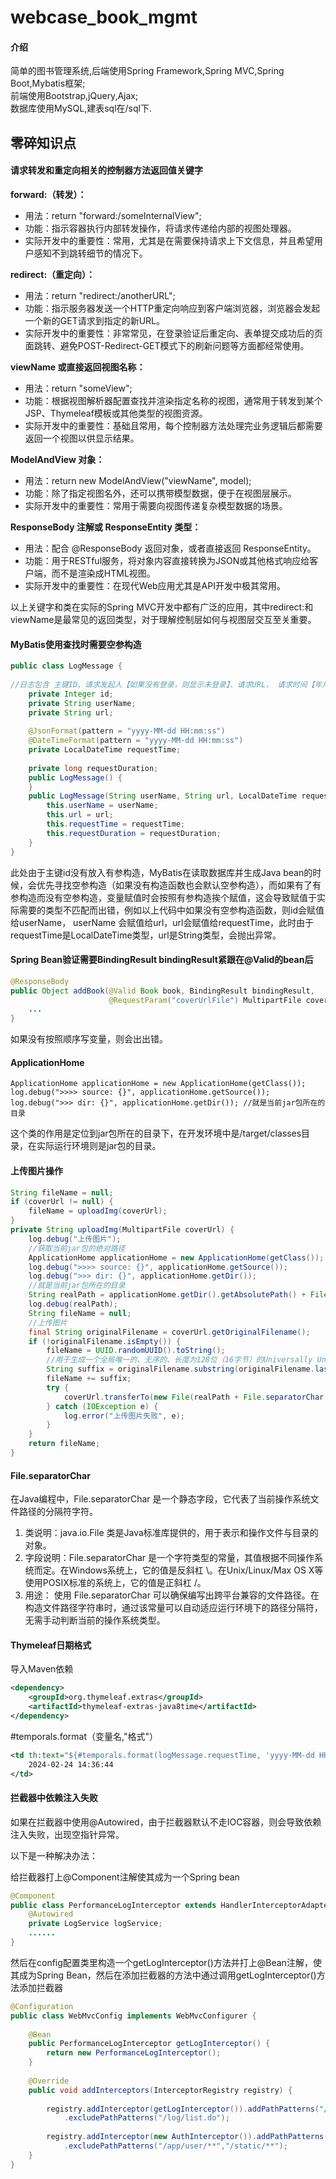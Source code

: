 # webcase_book_mgmt

#### 介绍
简单的图书管理系统,后端使用Spring Framework,Spring MVC,Spring Boot,Mybatis框架;<br>
前端使用Bootstrap,jQuery,Ajax;<br>
数据库使用MySQL,建表sql在/sql下.<br>

## **零碎知识点**

#### **请求转发和重定向相关的控制器方法返回值关键字**

**forward:（转发）：**

- 用法：return "forward:/someInternalView";
- 功能：指示容器执行内部转发操作，将请求传递给内部的视图处理器。
- 实际开发中的重要性：常用，尤其是在需要保持请求上下文信息，并且希望用户感知不到跳转细节的情况下。

**redirect:（重定向）：**

- 用法：return "redirect:/anotherURL";
- 功能：指示服务器发送一个HTTP重定向响应到客户端浏览器，浏览器会发起一个新的GET请求到指定的新URL。
- 实际开发中的重要性：非常常见，在登录验证后重定向、表单提交成功后的页面跳转、避免POST-Redirect-GET模式下的刷新问题等方面都经常使用。

**viewName 或直接返回视图名称：**

- 用法：return "someView";
- 功能：根据视图解析器配置查找并渲染指定名称的视图，通常用于转发到某个JSP、Thymeleaf模板或其他类型的视图资源。
- 实际开发中的重要性：基础且常用，每个控制器方法处理完业务逻辑后都需要返回一个视图以供显示结果。

**ModelAndView 对象：**

- 用法：return new ModelAndView("viewName", model);
- 功能：除了指定视图名外，还可以携带模型数据，便于在视图层展示。
- 实际开发中的重要性：常用于需要向视图传递复杂模型数据的场景。

**ResponseBody 注解或 ResponseEntity 类型：**

- 用法：配合 @ResponseBody 返回对象，或者直接返回 ResponseEntity。
- 功能：用于RESTful服务，将对象内容直接转换为JSON或其他格式响应给客户端，而不是渲染成HTML视图。
- 实际开发中的重要性：在现代Web应用尤其是API开发中极其常用。

以上关键字和类在实际的Spring MVC开发中都有广泛的应用，其中redirect:和viewName是最常见的返回类型，对于理解控制层如何与视图层交互至关重要。

#### **MyBatis使用查找时需要空参构造**

```java
public class LogMessage {    
    
//日志包含 主键ID、请求发起人【如果没有登录，则显示未登录】、请求URL， 请求时间【年月日时分秒】、请求所耗的时长【以ms为单位】。 
    private Integer id;    
    private String userName;    
    private String url;    
    
    @JsonFormat(pattern = "yyyy-MM-dd HH:mm:ss")    
    @DateTimeFormat(pattern = "yyyy-MM-dd HH:mm:ss")    
    private LocalDateTime requestTime;    
    
    private long requestDuration;     
    public LogMessage() {    
    }    
    public LogMessage(String userName, String url, LocalDateTime requestTime, long requestDuration) { 
        this.userName = userName;        
        this.url = url;        
        this.requestTime = requestTime;        
        this.requestDuration = requestDuration;    
    }
}
```

此处由于主键id没有放入有参构造，MyBatis在读取数据库并生成Java bean的时候，会优先寻找空参构造（如果没有构造函数也会默认空参构造），而如果有了有参构造而没有空参构造，变量赋值时会按照有参构造挨个赋值，这会导致赋值于实际需要的类型不匹配而出错，例如以上代码中如果没有空参构造函数，则id会赋值给userName， userName 会赋值给url，url会赋值给requestTime，此时由于requestTime是LocalDateTime类型，url是String类型，会抛出异常。

#### **Spring Bean验证需要BindingResult bindingResult紧跟在@Valid的bean后**

```java
@ResponseBody 
public Object addBook(@Valid Book book, BindingResult bindingResult, 
                      @RequestParam("coverUrlFile") MultipartFile coverUrl) {
    ... 
}
```

如果没有按照顺序写变量，则会出出错。

#### **ApplicationHome**

```
ApplicationHome applicationHome = new ApplicationHome(getClass()); log.debug(">>>> source: {}", applicationHome.getSource()); log.debug(">>> dir: {}", applicationHome.getDir()); //就是当前jar包所在的目录
```

这个类的作用是定位到jar包所在的目录下，在开发环境中是/target/classes目录，在实际运行环境则是jar包的目录。

#### **上传图片操作**

```java
String fileName = null; 
if (coverUrl != null) {    
    fileName = uploadImg(coverUrl); 
} 
private String uploadImg(MultipartFile coverUrl) {    
    log.debug("上传图片");    
    //获取当前jar包的绝对路径    
    ApplicationHome applicationHome = new ApplicationHome(getClass());    
    log.debug(">>>> source: {}", applicationHome.getSource());    
    log.debug(">>> dir: {}", applicationHome.getDir()); 
    //就是当前jar包所在的目录    
    String realPath = applicationHome.getDir().getAbsolutePath() + File.separatorChar + COVER_UPLOAD_DIR;  
    log.debug(realPath);    
    String fileName = null;    
    //上传图片    
    final String originalFilename = coverUrl.getOriginalFilename();    
    if (!originalFilename.isEmpty()) {        
        fileName = UUID.randomUUID().toString(); 
        //用于生成一个全局唯一的、无序的、长度为128位（16字节）的Universally Unique Identifier（UUID）        
        String suffix = originalFilename.substring(originalFilename.lastIndexOf("."));        
        fileName += suffix;        
        try {            
            coverUrl.transferTo(new File(realPath + File.separatorChar + fileName));        
        } catch (IOException e) {            
            log.error("上传图片失败", e);        
        }    
    }    
    return fileName; 
}
```

#### **File.separatorChar**

在Java编程中，File.separatorChar 是一个静态字段，它代表了当前操作系统文件路径的分隔符字符。

1. 类说明：java.io.File 类是Java标准库提供的，用于表示和操作文件与目录的对象。
2. 字段说明：File.separatorChar 是一个字符类型的常量，其值根据不同操作系统而定。在Windows系统上，它的值是反斜杠 \。在Unix/Linux/Max OS X等使用POSIX标准的系统上，它的值是正斜杠 /。
3. 用途： 使用 File.separatorChar 可以确保编写出跨平台兼容的文件路径。在构造文件路径字符串时，通过该常量可以自动适应运行环境下的路径分隔符，无需手动判断当前的操作系统类型。

#### **Thymeleaf日期格式**

导入Maven依赖

```xml
<dependency>    
    <groupId>org.thymeleaf.extras</groupId>    
    <artifactId>thymeleaf-extras-java8time</artifactId> 
</dependency>
```

\#temporals.format（变量名,"格式"）

```xml
<td th:text="${#temporals.format(logMessage.requestTime, 'yyyy-MM-dd HH:mm:ss')}">     
    2024-02-24 14:36:44 
</td>
```

#### **拦截器中依赖注入失败**

如果在拦截器中使用@Autowired，由于拦截器默认不走IOC容器，则会导致依赖注入失败，出现空指针异常。

以下是一种解决办法：

给拦截器打上@Component注解使其成为一个Spring bean

```java
@Component 
public class PerformanceLogInterceptor extends HandlerInterceptorAdapter {    
    @Autowired    
    private LogService logService;    
    ...... 
}
```

然后在config配置类里构造一个getLogInterceptor()方法并打上@Bean注解，使其成为Spring Bean，然后在添加拦截器的方法中通过调用getLogInterceptor()方法添加拦截器

```java
@Configuration
public class WebMvcConfig implements WebMvcConfigurer {
    
    @Bean
    public PerformanceLogInterceptor getLogInterceptor() {
        return new PerformanceLogInterceptor();
    }
    
    @Override
    public void addInterceptors(InterceptorRegistry registry) {
        
        registry.addInterceptor(getLogInterceptor()).addPathPatterns("/**")
            .excludePathPatterns("/log/list.do");
        
        registry.addInterceptor(new AuthInterceptor()).addPathPatterns("/**")
            .excludePathPatterns("/app/user/**","/static/**");
    }
}
```

